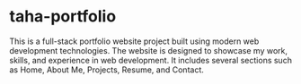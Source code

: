 # taha-portfolio
This is a full-stack portfolio website project built using modern web development technologies. The website is designed to showcase my work, skills, and experience in web development. It includes several sections such as Home, About Me, Projects, Resume, and Contact.
